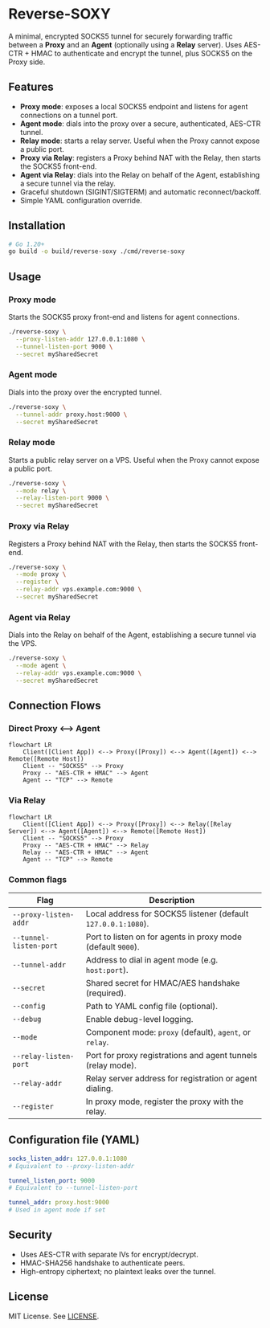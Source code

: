 # Reverse-SOXY

A minimal, encrypted SOCKS5 tunnel for securely forwarding traffic between a **Proxy** and an **Agent** (optionally using a **Relay** server). Uses AES-CTR + HMAC to authenticate and encrypt the tunnel, plus SOCKS5 on the Proxy side.

## Features

- **Proxy mode**: exposes a local SOCKS5 endpoint and listens for agent connections on a tunnel port.
- **Agent mode**: dials into the proxy over a secure, authenticated, AES-CTR tunnel.
- **Relay mode**: starts a relay server. Useful when the Proxy cannot expose a public port.
- **Proxy via Relay**: registers a Proxy behind NAT with the Relay, then starts the SOCKS5 front-end.
- **Agent via Relay**: dials into the Relay on behalf of the Agent, establishing a secure tunnel via the relay.
- Graceful shutdown (SIGINT/SIGTERM) and automatic reconnect/backoff.
- Simple YAML configuration override.

## Installation

```bash
# Go 1.20+
go build -o build/reverse-soxy ./cmd/reverse-soxy
```

## Usage

### Proxy mode

Starts the SOCKS5 proxy front-end and listens for agent connections.

```bash
./reverse-soxy \
  --proxy-listen-addr 127.0.0.1:1080 \
  --tunnel-listen-port 9000 \
  --secret mySharedSecret
```

### Agent mode

Dials into the proxy over the encrypted tunnel.

```bash
./reverse-soxy \
  --tunnel-addr proxy.host:9000 \
  --secret mySharedSecret
```

### Relay mode

Starts a public relay server on a VPS. Useful when the Proxy cannot expose a public port.

```bash
./reverse-soxy \
  --mode relay \
  --relay-listen-port 9000 \
  --secret mySharedSecret
```

### Proxy via Relay

Registers a Proxy behind NAT with the Relay, then starts the SOCKS5 front-end.

```bash
./reverse-soxy \
  --mode proxy \
  --register \
  --relay-addr vps.example.com:9000 \
  --secret mySharedSecret
```

### Agent via Relay

Dials into the Relay on behalf of the Agent, establishing a secure tunnel via the VPS.

```bash
./reverse-soxy \
  --mode agent \
  --relay-addr vps.example.com:9000 \
  --secret mySharedSecret
```

## Connection Flows

### Direct Proxy <--> Agent

```mermaid
flowchart LR
    Client([Client App]) <--> Proxy([Proxy]) <--> Agent([Agent]) <--> Remote([Remote Host])
    Client -- "SOCKS5" --> Proxy
    Proxy -- "AES-CTR + HMAC" --> Agent
    Agent -- "TCP" --> Remote
```

### Via Relay

```mermaid
flowchart LR
    Client([Client App]) <--> Proxy([Proxy]) <--> Relay([Relay Server]) <--> Agent([Agent]) <--> Remote([Remote Host])
    Client -- "SOCKS5" --> Proxy
    Proxy -- "AES-CTR + HMAC" --> Relay
    Relay -- "AES-CTR + HMAC" --> Agent
    Agent -- "TCP" --> Remote
```

### Common flags

| Flag                  | Description                                                   |
|-----------------------|---------------------------------------------------------------|
| `--proxy-listen-addr` | Local address for SOCKS5 listener (default `127.0.0.1:1080`). |
| `--tunnel-listen-port`| Port to listen on for agents in proxy mode (default `9000`).  |
| `--tunnel-addr`       | Address to dial in agent mode (e.g. `host:port`).            |
| `--secret`            | Shared secret for HMAC/AES handshake (required).             |
| `--config`            | Path to YAML config file (optional).                         |
| `--debug`             | Enable debug-level logging.                                   |
| `--mode`              | Component mode: `proxy` (default), `agent`, or `relay`.       |
| `--relay-listen-port` | Port for proxy registrations and agent tunnels (relay mode).  |
| `--relay-addr`        | Relay server address for registration or agent dialing.       |
| `--register`          | In proxy mode, register the proxy with the relay.            |

## Configuration file (YAML)

```yaml
socks_listen_addr: 127.0.0.1:1080
# Equivalent to --proxy-listen-addr

tunnel_listen_port: 9000
# Equivalent to --tunnel-listen-port

tunnel_addr: proxy.host:9000
# Used in agent mode if set
```

## Security

- Uses AES-CTR with separate IVs for encrypt/decrypt.
- HMAC-SHA256 handshake to authenticate peers.
- High-entropy ciphertext; no plaintext leaks over the tunnel.

## License

MIT License. See [LICENSE](LICENSE).
